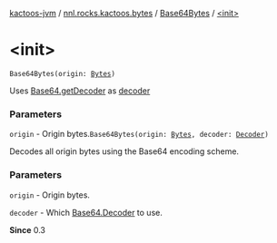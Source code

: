 [kactoos-jvm](../../index.md) / [nnl.rocks.kactoos.bytes](../index.md) / [Base64Bytes](index.md) / [&lt;init&gt;](./-init-.md)

# &lt;init&gt;

`Base64Bytes(origin: `[`Bytes`](../../nnl.rocks.kactoos/-bytes/index.md)`)`

Uses [Base64.getDecoder](http://docs.oracle.com/javase/8/docs/api/java/util/Base64.html#getDecoder()) as [decoder](#)

### Parameters

`origin` - Origin bytes.`Base64Bytes(origin: `[`Bytes`](../../nnl.rocks.kactoos/-bytes/index.md)`, decoder: `[`Decoder`](http://docs.oracle.com/javase/8/docs/api/java/util/Base64/Decoder.html)`)`

Decodes all origin bytes using the Base64 encoding scheme.

### Parameters

`origin` - Origin bytes.

`decoder` - Which [Base64.Decoder](http://docs.oracle.com/javase/8/docs/api/java/util/Base64/Decoder.html) to use.

**Since**
0.3

